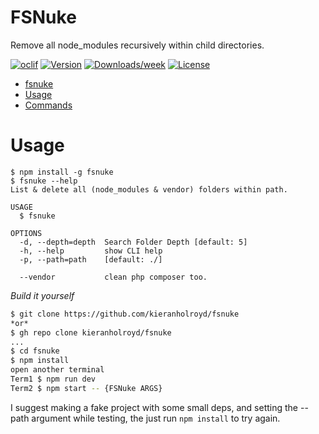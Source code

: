 # FSNuke

Remove all node_modules recursively within child directories.

[![oclif](https://img.shields.io/badge/cli-oclif-brightgreen.svg)](https://oclif.io)
[![Version](https://img.shields.io/npm/v/fsnuke.svg)](https://npmjs.org/package/fsnuke)
[![Downloads/week](https://img.shields.io/npm/dw/fsnuke.svg)](https://npmjs.org/package/fsnuke)
[![License](https://img.shields.io/npm/l/fsnuke.svg)](https://github.com/kieranholroyd/fsnuke/blob/master/package.json)

<!-- toc -->

- [fsnuke](#fsnuke)
- [Usage](#usage)
- [Commands](#commands)
  <!-- tocstop -->

# Usage

<!-- usage -->

```sh-session
$ npm install -g fsnuke
$ fsnuke --help
List & delete all (node_modules & vendor) folders within path.

USAGE
  $ fsnuke

OPTIONS
  -d, --depth=depth  Search Folder Depth [default: 5]
  -h, --help         show CLI help
  -p, --path=path    [default: ./]

  --vendor           clean php composer too.
```

<!-- usagestop -->

_Build it yourself_

```sh
$ git clone https://github.com/kieranholroyd/fsnuke
*or*
$ gh repo clone kieranholroyd/fsnuke
...
$ cd fsnuke
$ npm install
open another terminal
Term1 $ npm run dev
Term2 $ npm start -- {FSNuke ARGS}
```

I suggest making a fake project with some small deps, and setting the --path argument while testing, the just run `npm install` to try again.
